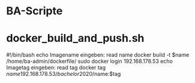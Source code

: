 # BA-Scripte


# docker_build_and_push.sh

#!/bin/bash
echo Imagename eingeben:
read name
docker build -t $name /home/ba-admin/dockerfile/
sudo docker login 192.168.178.53
echo Imagetag eingeben:
read tag
docker tag $name 192.168.178.53/bachelor2020/$name:$tag
